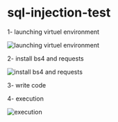 # sql-injection-test
1- launching virtuel environment

![launching virtuel environment](https://github.com/ahmed252023/sql-injection-test/assets/131555266/8cd199d3-e7c6-485c-a34d-6e4a46e0eda1)


2- install bs4 and requests

![install bs4 and requests](https://github.com/ahmed252023/sql-injection-test/assets/131555266/9568ae67-9e77-44d1-8c61-1cd07cd714c7)


3- write code 

4- execution

![execution](https://github.com/ahmed252023/sql-injection-test/assets/131555266/0afca9f6-5189-4253-ba08-8e8234e61a4b)
